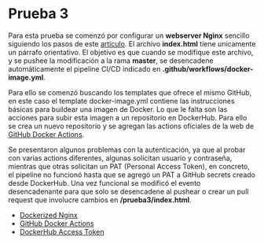 # Prueba 3

Para esta prueba se comenzó por configurar un **webserver Nginx** sencillo siguiendo los pasos de este [articulo](https://thatdevopsguy.medium.com/how-to-create-a-static-web-server-for-html-with-nginx-99bf8226bce6). El archivo **index.html** tiene unicamente un párrafo orientativo. El objetivo es que cuando se modifique este archivo, y se pushee la modificación a la rama **master**, se desencadene automáticamente el pipeline CI/CD indicado en **.github/workflows/docker-image.yml**.

Para ello se comenzó buscando los templates que ofrece el mismo GitHub, en este caso el template docker-image.yml contiene las instrucciones básicas para buildear una imagen de Docker. Lo que le falta son las acciones para subir esta imagen a un repositorio en DockerHub. Para ello se crea un nuevo repositorio y se agregan las actions oficiales de la web de [GitHub Docker Actions](https://github.com/marketplace/actions/build-and-push-docker-images#usage).

Se presentaron algunos problemas con la autenticación, ya que al probar con varias actions diferentes, algunas solicitan usuario y contraseña, mientras que otras solicitan un PAT (Personal Access Token), en concreto, el pipeline no funcionó hasta que se agregó un PAT a GitHub secrets creado desde DockerHub. Una vez funcional se modificó el evento desencadenante para que solo se desencadene al pushear o crear un pull request que involucre cambios en **/prueba3/index.html**.

- [Dockerized Nginx](https://thatdevopsguy.medium.com/how-to-create-a-static-web-server-for-html-with-nginx-99bf8226bce6)
- [GitHub Docker Actions](https://github.com/marketplace/actions/build-and-push-docker-images#usage)
- [DockerHub Access Token](https://docs.docker.com/docker-hub/access-tokens/)